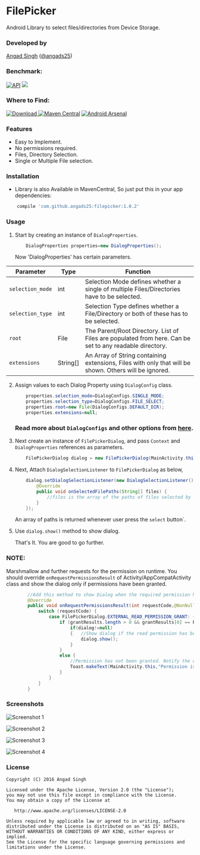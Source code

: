 # FilePicker
Android Library to select files/directories from Device Storage.

### Developed by
[Angad Singh](https://www.github.com/angads25) ([@angads25](https://www.twitter.com/angads25))

### Benchmark:
[![API](https://img.shields.io/badge/API-9%2B-brightgreen.svg?style=flat)](https://android-arsenal.com/api?level=9) <a href="http://www.methodscount.com/?lib=com.github.angads25%3Afilepicker%3A1.0.2"><img src="https://img.shields.io/badge/Size-28 KB-e91e63.svg"/></a>

### Where to Find:
[ ![Download](https://api.bintray.com/packages/angads25/maven/filepicker/images/download.svg) ](https://bintray.com/angads25/maven/filepicker/_latestVersion) [![Maven Central](https://maven-badges.herokuapp.com/maven-central/com.github.angads25/filepicker/badge.svg)](https://maven-badges.herokuapp.com/maven-central/com.github.angads25/filepicker) [![Android Arsenal](https://img.shields.io/badge/Android%20Arsenal-FilePicker-blue.svg?style=flat)](http://android-arsenal.com/details/1/3950)

### Features

* Easy to Implement.
* No permissions required.
* Files, Directory Selection.
* Single or Multiple File selection.


### Installation

* Library is also Available in MavenCentral, So just put this in your app dependencies:
```gradle
    compile 'com.github.angads25:filepicker:1.0.2'
```

### Usage
1. Start by creating an instance of `DialogProperties`. 

    ```java
        DialogProperties properties=new DialogProperties();
    ```

    Now 'DialogProperties' has certain parameters. 

|Parameter|Type|Function|
|---|---|---|
|`selection_mode`|int|Selection Mode defines whether a single of multiple Files/Directories have to be selected.|
|`selection_type`|int|Selection Type defines whether a File/Directory or both of these has to be selected.|
|`root`|File|The Parent/Root Directory. List of Files are populated from here. Can be set to any readable directory.|
|`extensions`|String[]|An Array of String containing extensions, Files with only that will be shown. Others will be ignored.|

2. Assign values to each Dialog Property using `DialogConfig` class.
    
    ```java
        properties.selection_mode=DialogConfigs.SINGLE_MODE;
        properties.selection_type=DialogConfigs.FILE_SELECT;
        properties.root=new File(DialogConfigs.DEFAULT_DIR);
        properties.extensions=null;
    ```
    ### Read more about `DialogConfigs` and other options from [here](https://github.com/Angads25/android-filepicker/blob/master/filepicker/src/main/java/com/github/angads25/filepicker/model/DialogConfigs.java).
    
3. Next create an instance of `FilePickerDialog`, and pass `Context` and `DialogProperties` references as parameters.

    ```java
        FilePickerDialog dialog = new FilePickerDialog(MainActivity.this,properties);
    ```
    
4.  Next, Attach `DialogSelectionListener` to `FilePickerDialog` as below,
    ```java
        dialog.setDialogSelectionListener(new DialogSelectionListener() {
            @Override
            public void onSelectedFilePaths(String[] files) {
                //files is the array of the paths of files selected by the Application User.
            }
        });
    ```
    An array of paths is returned whenever user press the `select` button`.
    
5. Use ```dialog.show()``` method to show dialog.

    That's It. You are good to go further.
    
### NOTE:
Marshmallow and further requests for the permission on runtime. You should override `onRequestPermissionsResult` of Activity/AppCompatActivity class and show the dialog only if permissions have been granted.
    
```java
        //Add this method to show Dialog when the required permission has been granted to the app.
        @Override
        public void onRequestPermissionsResult(int requestCode,@NonNull String permissions[],@NonNull int[] grantResults) {
            switch (requestCode) {
                case FilePickerDialog.EXTERNAL_READ_PERMISSION_GRANT: {
                    if (grantResults.length > 0 && grantResults[0] == PackageManager.PERMISSION_GRANTED) {
                        if(dialog!=null)
                        {   //Show dialog if the read permission has been granted.
                            dialog.show();
                        }
                    }
                    else {
                        //Permission has not been granted. Notify the user.
                        Toast.makeText(MainActivity.this,"Permission is Required for getting list of files",Toast.LENGTH_SHORT).show();
                    }
                }
            }
        }
```


### Screenshots
![Screenshot 1](https://raw.githubusercontent.com/Angads25/android-filepicker/master/screenshot1.png)

![Screenshot 2](https://raw.githubusercontent.com/Angads25/android-filepicker/master/screenshot2.png)

![Screenshot 3](https://raw.githubusercontent.com/Angads25/android-filepicker/master/screenshot3.png)

![Screenshot 4](https://raw.githubusercontent.com/Angads25/android-filepicker/master/screenshot4.png)

### License
    Copyright (C) 2016 Angad Singh

    Licensed under the Apache License, Version 2.0 (the "License");
    you may not use this file except in compliance with the License.
    You may obtain a copy of the License at

       http://www.apache.org/licenses/LICENSE-2.0

    Unless required by applicable law or agreed to in writing, software
    distributed under the License is distributed on an "AS IS" BASIS,
    WITHOUT WARRANTIES OR CONDITIONS OF ANY KIND, either express or implied.
    See the License for the specific language governing permissions and
    limitations under the License.